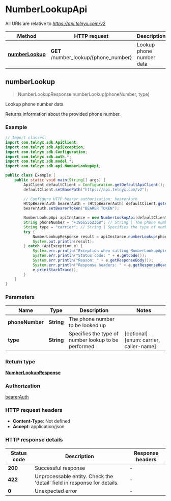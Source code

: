 # NumberLookupApi

All URIs are relative to *https://api.telnyx.com/v2*

Method | HTTP request | Description
------------- | ------------- | -------------
[**numberLookup**](NumberLookupApi.md#numberLookup) | **GET** /number_lookup/{phone_number} | Lookup phone number data



## numberLookup

> NumberLookupResponse numberLookup(phoneNumber, type)

Lookup phone number data

Returns information about the provided phone number.

### Example

```java
// Import classes:
import com.telnyx.sdk.ApiClient;
import com.telnyx.sdk.ApiException;
import com.telnyx.sdk.Configuration;
import com.telnyx.sdk.auth.*;
import com.telnyx.sdk.model.*;
import com.telnyx.sdk.api.NumberLookupApi;

public class Example {
    public static void main(String[] args) {
        ApiClient defaultClient = Configuration.getDefaultApiClient();
        defaultClient.setBasePath("https://api.telnyx.com/v2");
        
        // Configure HTTP bearer authorization: bearerAuth
        HttpBearerAuth bearerAuth = (HttpBearerAuth) defaultClient.getAuthentication("bearerAuth");
        bearerAuth.setBearerToken("BEARER TOKEN");

        NumberLookupApi apiInstance = new NumberLookupApi(defaultClient);
        String phoneNumber = "+18665552368"; // String | The phone number to be looked up
        String type = "carrier"; // String | Specifies the type of number lookup to be performed
        try {
            NumberLookupResponse result = apiInstance.numberLookup(phoneNumber, type);
            System.out.println(result);
        } catch (ApiException e) {
            System.err.println("Exception when calling NumberLookupApi#numberLookup");
            System.err.println("Status code: " + e.getCode());
            System.err.println("Reason: " + e.getResponseBody());
            System.err.println("Response headers: " + e.getResponseHeaders());
            e.printStackTrace();
        }
    }
}
```

### Parameters


Name | Type | Description  | Notes
------------- | ------------- | ------------- | -------------
 **phoneNumber** | **String**| The phone number to be looked up |
 **type** | **String**| Specifies the type of number lookup to be performed | [optional] [enum: carrier, caller-name]

### Return type

[**NumberLookupResponse**](NumberLookupResponse.md)

### Authorization

[bearerAuth](../README.md#bearerAuth)

### HTTP request headers

- **Content-Type**: Not defined
- **Accept**: application/json

### HTTP response details
| Status code | Description | Response headers |
|-------------|-------------|------------------|
| **200** | Successful response |  -  |
| **422** | Unprocessable entity. Check the &#39;detail&#39; field in response for details. |  -  |
| **0** | Unexpected error |  -  |

